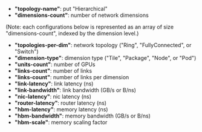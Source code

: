 *  **"topology-name"**: put "Hierarchical"
*  **"dimensions-count"**: number of network dimensions

(Note: each configurations below is represented as an array of size "dimensions-count", indexed by the dimension level.)

*  **"topologies-per-dim"**: network topology ("Ring", "FullyConnected", or "Switch") 
*  **"dimension-type"**: dimension type ("Tile", "Package", "Node", or "Pod")
*  **"units-count"**: number of GPUs
*  **"links-count"**: number of links
*  **"links-count"**: number of links per dimension
*  **"link-latency"**: link latency (ns)
*  **"link-bandwidth"**: link bandwidth (GB/s or B/ns)
*  **"nic-latency"**: nic latency (ns)
*  **"router-latency"**: router latency (ns)
*  **"hbm-latency"**: memory latency (ns)
*  **"hbm-bandwidth"**: memory bandwidth (GB/s or B/ns) 
*  **"hbm-scale"**: memory scaling factor
